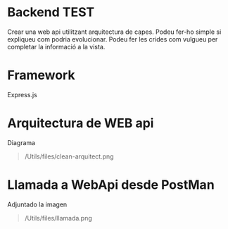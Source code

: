 # Backend TEST
Crear una web api utilitzant arquitectura de capes. Podeu fer-ho simple si expliqueu com podria evolucionar. Podeu fer les crides com vulgueu per completar la informació a la vista.

# Framework 
Express.js

# Arquitectura de WEB api
Diagrama
 > /Utils/files/clean-arquitect.png

# Llamada a WebApi desde PostMan
Adjuntado la imagen
> /Utils/files/llamada.png
